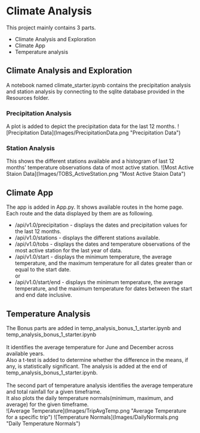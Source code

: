 # Climate Analysis
This project mainly contains 3 parts. 
<ul>
<li>Climate Analysis and Exploration</li>
<li>Climate App</li>
<li>Temperature analysis</li>
</ul>
<h2><strong>Climate Analysis and Exploration</strong></h2>
A notebook named climate_starter.ipynb contains the precipitation analysis and station analysis by connecting to the sqlite database provided in the Resources folder.
<h3><strong>Precipitation Analysis</strong></h3>
A plot is added to depict the precipitation data for the last 12 months.
![Precipitation Data](Images/PrecipitationData.png "Precipitation Data")
<h3><strong>Station Analysis</strong></h3>
This shows the different stations available and a histogram of last 12 months' temperature observations data of most active station.
![Most Active Staion Data](Images/TOBS_ActiveStation.png  "Most Active Staion Data")
<h2><strong>Climate App</strong></h2>
The app is added in App.py. It shows available routes in the home page.<br>
Each route and the data displayed by them are as following.<br>
<ul>
<li>/api/v1.0/precipitation - displays the dates and precipitation values for the last 12 months.</li>
<li>/api/v1.0/stations - displays the different stations available.</li>
<li>/api/v1.0/tobs - displays the dates and temperature observations of the most active station for the last year of data.</li>
<li>/api/v1.0/start - displays the minimum temperature, the average temperature, and the maximum temperature for all dates greater than or equal to the start date.<br/>or 
<li>/api/v1.0/start/end - displays the minimum temperature, the average temperature, and the maximum temperature for dates between the start and end date inclusive.</li>
</ul>
<h2><strong>Temperature Analysis</strong></h2>
The Bonus parts are added in  temp_analysis_bonus_1_starter.ipynb and temp_analysis_bonus_1_starter.ipynb<br><br>
It identifies the average temperature for June and December across available years.<br>
Also a t-test is added to determine whether the difference in the means, if any, is statistically significant. The analysis is added at the end of temp_analysis_bonus_1_starter.ipynb.<br><br>
The second part of temperature analysis identifies the average temperature and total rainfall for a given timeframe.<br>
It also plots the daily temperature normals(minimum, maximum, and average) for the given timeframe.<br>
![Average Temperature](Images/TripAvgTemp.png "Average Temperature for a specific trip")
![Temperature Normals](Images/DailyNormals.png "Daily Temperature Normals")

